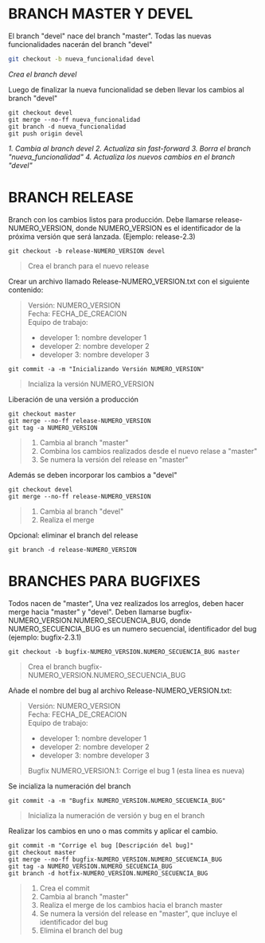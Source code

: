 # BRANCH MASTER Y DEVEL

El branch "devel" nace del branch "master". Todas las nuevas funcionalidades nacerán del branch "devel"
```bash
git checkout -b nueva_funcionalidad devel
```
<i>Crea el branch devel</i>

Luego de finalizar la nueva funcionalidad se deben llevar los cambios al branch "devel"

```
git checkout devel
git merge --no-ff nueva_funcionalidad
git branch -d nueva_funcionalidad
git push origin devel
```
<i>
1. Cambia al branch devel
2. Actualiza sin fast-forward
3. Borra el branch "nueva_funcionalidad"
4. Actualiza los nuevos cambios en el branch "devel"
</i>

# BRANCH RELEASE

Branch con los cambios listos para producción.
Debe llamarse release-NUMERO_VERSION, donde NUMERO_VERSION es el identificador de la próxima versión que será lanzada. (Ejemplo: release-2.3)
```
git checkout -b release-NUMERO_VERSION devel
```
> Crea el branch para el nuevo release

Crear un archivo llamado Release-NUMERO_VERSION.txt con el siguiente contenido:

> Versión: NUMERO_VERSION<br>
> Fecha: FECHA_DE_CREACION<br>
> Equipo de trabajo: 
> - developer 1: nombre developer 1
> - developer 2: nombre developer 2
> - developer 3: nombre developer 3
 

```
git commit -a -m "Inicializando Versión NUMERO_VERSION"
```

> Incializa la versión NUMERO_VERSION

Liberación de una versión a producción

```
git checkout master
git merge --no-ff release-NUMERO_VERSION
git tag -a NUMERO_VERSION
```

> 1. Cambia al branch "master"
> 2. Combina los cambios realizados desde el nuevo relase a "master"
> 3. Se numera la versión del release en "master"

Además se deben incorporar los cambios a "devel"

```
git checkout devel
git merge --no-ff release-NUMERO_VERSION
```

> 1. Cambia al branch "devel"
> 2. Realiza el merge

Opcional: eliminar el branch del release

```
git branch -d release-NUMERO_VERSION
```

# BRANCHES PARA BUGFIXES

Todos nacen de "master", Una vez realizados los arreglos, deben hacer merge hacia "master" y "devel". Deben llamarse bugfix-NUMERO_VERSION.NUMERO_SECUENCIA_BUG, donde NUMERO_SECUENCIA_BUG es un numero secuencial, identificador del bug (ejemplo: bugfix-2.3.1)

```
git checkout -b bugfix-NUMERO_VERSION.NUMERO_SECUENCIA_BUG master
```

> Crea el branch bugfix-NUMERO_VERSION.NUMERO_SECUENCIA_BUG

Añade el nombre del bug al archivo Release-NUMERO_VERSION.txt:

> Versión: NUMERO_VERSION<br>
> Fecha: FECHA_DE_CREACION<br>
> Equipo de trabajo: 
> - developer 1: nombre developer 1
> - developer 2: nombre developer 2
> - developer 3: nombre developer 3
> 
> Bugfix NUMERO_VERSION.1: Corrige el bug 1 (esta línea es nueva)

Se incializa la numeración del branch

```
git commit -a -m "Bugfix NUMERO_VERSION.NUMERO_SECUENCIA_BUG"
```

> Inicializa la numeración de versión y bug en el branch

Realizar los cambios en uno o mas commits y aplicar el cambio.

```
git commit -m "Corrige el bug [Descripción del bug]" 
git checkout master 
git merge --no-ff bugfix-NUMERO_VERSION.NUMERO_SECUENCIA_BUG 
git tag -a NUMERO_VERSION.NUMERO_SECUENCIA_BUG 
git branch -d hotfix-NUMERO_VERSION.NUMERO_SECUENCIA_BUG 
```

> 1. Crea el commit
> 2. Cambia al branch "master"
> 3. Realiza el merge de los cambios hacia el branch master
> 4. Se numera la versión del release en "master", que incluye el identificador del bug
> 5. Elimina el branch del bug